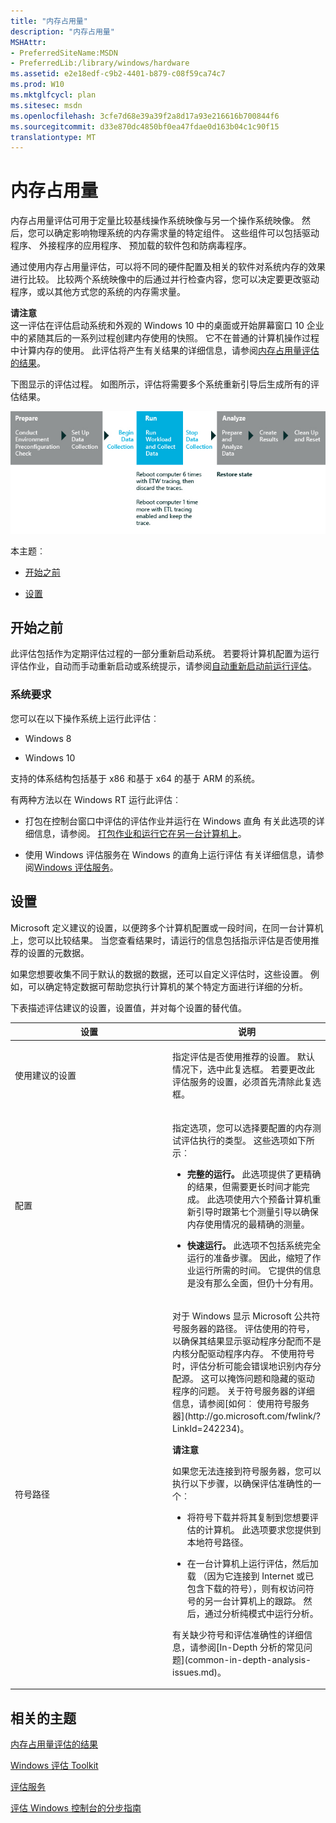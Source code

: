 ```yaml
---
title: "内存占用量"
description: "内存占用量"
MSHAttr:
- PreferredSiteName:MSDN
- PreferredLib:/library/windows/hardware
ms.assetid: e2e18edf-c9b2-4401-b879-c08f59ca74c7
ms.prod: W10
ms.mktglfcycl: plan
ms.sitesec: msdn
ms.openlocfilehash: 3cfe7d68e39a39f2a8d17a93e216616b700844f6
ms.sourcegitcommit: d33e870dc4850bf0ea47fdae0d163b04c1c90f15
translationtype: MT
---
```

# <a name="memory-footprint"></a>内存占用量


内存占用量评估可用于定量比较基线操作系统映像与另一个操作系统映像。 然后，您可以确定影响物理系统的内存需求量的特定组件。 这些组件可以包括驱动程序、 外接程序的应用程序、 预加载的软件包和防病毒程序。

通过使用内存占用量评估，可以将不同的硬件配置及相关的软件对系统内存的效果进行比较。 比较两个系统映像中的后通过并行检查内容，您可以决定要更改驱动程序，或以其他方式您的系统的内存需求量。

**请注意**  
这一评估在评估启动系统和外观的 Windows 10 中的桌面或开始屏幕窗口 10 企业中的紧随其后的一系列过程创建内存使用的快照。 它不在普通的计算机操作过程中计算内存的使用。 此评估将产生有关结果的详细信息，请参阅[内存占用量评估的结果](results-for-the-memory-footprint-assessment.md)。

 

下图显示的评估过程。 如图所示，评估将需要多个系统重新引导后生成所有的评估结果。

![内存占用空间的工作流](images/dep-win8-8-techref-memoryfootprint.jpg)

本主题︰

-   [开始之前](#beforebegin)

-   [设置](#assesssettings)

## <a name="a-href-idbeforebeginabefore-you-begin"></a><a href="" id="beforebegin"></a>开始之前


此评估包括作为定期评估过程的一部分重新启动系统。 若要将计算机配置为运行评估作业，自动而手动重新启动或系统提示，请参阅[自动重新启动前运行评估](automate-reboots-before-you-run-an-assessment.md)。

### <a name="system-requirements"></a>系统要求

您可以在以下操作系统上运行此评估︰

-   Windows 8

-   Windows 10

支持的体系结构包括基于 x86 和基于 x64 的基于 ARM 的系统。

有两种方法以在 Windows RT 运行此评估︰

-   打包在控制台窗口中评估的评估作业并运行在 Windows 直角 有关此选项的详细信息，请参阅。 [打包作业和运行它在另一台计算机上](package-a-job-and-run-it-on-another-computer.md)。

-   使用 Windows 评估服务在 Windows 的直角上运行评估 有关详细信息，请参阅[Windows 评估服务](windows-assessment-services-technical-reference.md)。

## <a name="a-href-idassesssettingsasettings"></a><a href="" id="assesssettings"></a>设置


Microsoft 定义建议的设置，以便跨多个计算机配置或一段时间，在同一台计算机上，您可以比较结果。 当您查看结果时，请运行的信息包括指示评估是否使用推荐的设置的元数据。

如果您想要收集不同于默认的数据的数据，还可以自定义评估时，这些设置。 例如，可以确定特定数据可帮助您执行计算机的某个特定方面进行详细的分析。

下表描述评估建议的设置，设置值，并对每个设置的替代值。

<table>
<colgroup>
<col width="50%" />
<col width="50%" />
</colgroup>
<thead>
<tr class="header">
<th>设置</th>
<th>说明</th>
</tr>
</thead>
<tbody>
<tr class="odd">
<td><p>使用建议的设置</p></td>
<td><p>指定评估是否使用推荐的设置。 默认情况下，选中此复选框。 若要更改此评估服务的设置，必须首先清除此复选框。</p></td>
</tr>
<tr class="even">
<td><p>配置</p></td>
<td><p>指定选项，您可以选择要配置的内存测试评估执行的类型。 这些选项如下所示︰</p>
<ul>
<li><p><strong>完整的运行。</strong> 此选项提供了更精确的结果，但需要更长时间才能完成。 此选项使用六个预备计算机重新引导时跟第七个测量引导以确保内存使用情况的最精确的测量。</p></li>
<li><p><strong>快速运行。</strong> 此选项不包括系统完全运行的准备步骤。 因此，缩短了作业运行所需的时间。 它提供的信息是没有那么全面，但仍十分有用。</p></li>
</ul></td>
</tr>
<tr class="odd">
<td><p>符号路径</p></td>
<td><p>对于 Windows 显示 Microsoft 公共符号服务器的路径。 评估使用的符号，以确保其结果显示驱动程序分配而不是内核分配驱动程序内存。 不使用符号时，评估分析可能会错误地识别内存分配源。 这可以掩饰问题和隐藏的驱动程序的问题。 关于符号服务器的详细信息，请参阅[如何︰ 使用符号服务器](http://go.microsoft.com/fwlink/?LinkId=242234)。</p>
<div class="alert">
<strong>请注意</strong>  
<p>如果您无法连接到符号服务器，您可以执行以下步骤，以确保评估准确性的一个︰</p>
<ul>
<li><p>将符号下载并将其复制到您想要评估的计算机。 此选项要求您提供到本地符号路径。</p></li>
<li><p>在一台计算机上运行评估，然后加载 （因为它连接到 Internet 或已包含下载的符号），则有权访问符号的另一台计算机上的跟踪。 然后，通过分析纯模式中运行分析。</p></li>
</ul>
</div>
<div>
 
</div>
<p>有关缺少符号和评估准确性的详细信息，请参阅[In-Depth 分析的常见问题](common-in-depth-analysis-issues.md)。</p></td>
</tr>
</tbody>
</table>

 

## <a name="related-topics"></a>相关的主题


[内存占用量评估的结果](results-for-the-memory-footprint-assessment.md)

[Windows 评估 Toolkit](index.md)

[评估服务](assessments.md)

[评估 Windows 控制台的分步指南](windows-assessment-console-step-by-step-guide.md)

 

 







